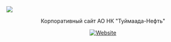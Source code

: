 <img align="center" src="https://user-images.githubusercontent.com/47634965/67492250-172d4d80-f6b1-11e9-9db2-d65089bb8893.png">
<p align="center">Корпоративный сайт АО НК "Туймаада-Нефть"</p>
<p align="center"><a align="center" href="http://t-neft.ru"><img alt="Website" src="https://img.shields.io/website?url=http%3A%2F%2Ft-neft.ru"></a></p>
